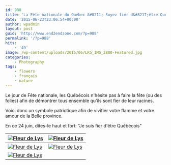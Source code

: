 ```yaml
---
id: 988
title: 'La Fête nationale du Québec &#8211; Soyez fier d&#8217;être Québécois!'
date: '2015-06-23T23:06:54+00:00'
author: wpadmin
layout: post
guid: 'http://www.end2endzone.com/?p=988'
permalink: '/?p=988'
hits:
    - '49'
image: /wp-content/uploads/2015/06/LR5_IMG_2880-Featured.jpg
categories:
    - Photography
tags:
    - flowers
    - français
    - nature
---
```


Le jour de Fête nationale, les Québécois n'hésite pas à faire la fête (ou des folies) afin de démontrer tous ensemble qu'ils sont fier de leur racines.

Voici donc un symbole patriotique afin de vivifier votre flamme et votre amour de la Belle province.

En ce 24 juin, dites-le haut et fort: "Je suis fier d'être Québécois"

| [![Fleur de Lys](/wp-content/uploads/2015/06/IMG_2827_e2ez-300x200.jpg)](https://www.flickr.com/photos/154618444@N05/37579347401/in/album-72157661287647108/ "Fleur de Lys") | [![Fleur de Lys](/wp-content/uploads/2015/06/IMG_2834_e2ez-200x300.jpg)](https://www.flickr.com/photos/154618444@N05/37579341761/in/album-72157661287647108/ "Fleur de Lys") |
|---|---|
| [![Fleur de Lys](/wp-content/uploads/2015/06/IMG_2843_e2ez-300x200.jpg)](https://www.flickr.com/photos/154618444@N05/37579343271/in/album-72157661287647108/ "Fleur de Lys") | [![Fleur de Lys](/wp-content/uploads/2015/06/IMG_2865_e2ez-200x300.jpg)](https://www.flickr.com/photos/154618444@N05/37579340191/in/album-72157661287647108/ "Fleur de Lys") |
| [![Fleur de Lys](/wp-content/uploads/2015/06/IMG_2880_e2ez-300x200.jpg)](https://www.flickr.com/photos/154618444@N05/37579338321/in/album-72157661287647108/ "Fleur de Lys") |  |
